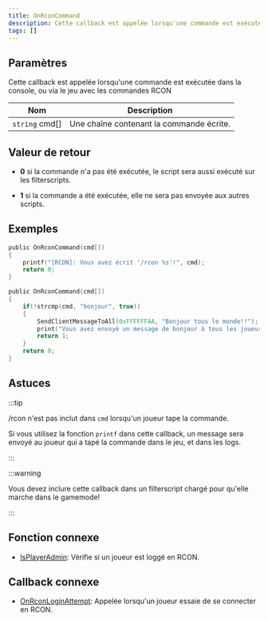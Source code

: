 ```yaml
---
title: OnRconCommand
description: Cette callback est appelée lorsqu'une commande est exécutée dans la console, ou via le jeu avec les commandes RCON.
tags: []
---
```


## Paramètres

Cette callback est appelée lorsqu'une commande est exécutée dans la console, ou via le jeu avec les commandes RCON  

| Nom            | Description                              |
| -------------- | -----------------------------------------|
| `string` cmd[] | Une chaîne contenant la commande écrite. |

## Valeur de retour

- **0** si la commande n'a pas été exécutée, le script sera aussi exécuté sur les filterscripts. 

- **1** si la commande a été exécutée, elle ne sera pas envoyée aux autres scripts.

## Exemples

```c
public OnRconCommand(cmd[])
{
    printf("[RCON]: Vous avez écrit '/rcon %s'!", cmd);
    return 0;
}
```

```c
public OnRconCommand(cmd[])
{
    if(!strcmp(cmd, "bonjour", true))
    {
        SendClientMessageToAll(0xFFFFFFAA, "Bonjour tous le monde!!");
        print("Vous avez envoyé un message de bonjour à tous les joueurs!");
        return 1;
    }
    return 0;
}
```

## Astuces

:::tip

/rcon n'est pas inclut dans `cmd` lorsqu'un joueur tape la commande.

Si vous utilisez la fonction `printf` dans cette callback, un message sera envoyé au joueur qui a tapé la commande dans le jeu, et dans les logs.

:::

:::warning

Vous devez inclure cette callback dans un filterscript chargé pour qu'elle marche dans le gamemode!

:::

## Fonction connexe

- [IsPlayerAdmin](../functions/IsPlayerAdmin): Vérifie si un joueur est loggé en RCON.

## Callback connexe

- [OnRconLoginAttempt](OnRconLoginAttempt): Appelée lorsqu'un joueur essaie de se connecter en RCON.
